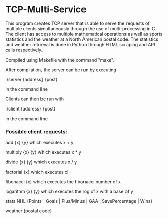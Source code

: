 # TCP-Multi-Service

This program creates TCP server that is able to serve the requests of multiple clients simultaneously through the use of multi-processing in C. The client has access to multiple mathematical operations as well as sports statistics and the weather at a North American postal code. The statistics and weather retrieval is done in Python through HTML scraping and API calls respectively.


Compiled using Makefile with the command "make".

After compilation, the server can be run by executing

./server {address} {post}

in the command line


Clients can then be run with

./client {address} {post}

in the command line



### Possible client requests: 
  
  add {x} {y}  which executes x + y

  multiply {x} {y} which executes x * y

  divide {x} {y} which executes  x / y

  factorial {x} which executes x!

  fibonacci {x} which executes the fibonacci number of x

  logarithm {x} {y} which executes the log of x with a base of y

  stats NHL {Points | Goals | Plus/Minus | GAA | SavePercentage | Wins}

  weather {postal code}





